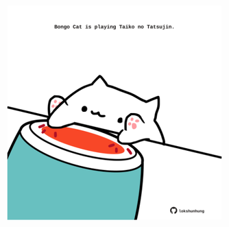 <!-- built at 19/12/2023, 03:00:43 UTC -->
<p align="center">
  <img width="500" height="500" src="./ReadmeImage.svg">
</p>
